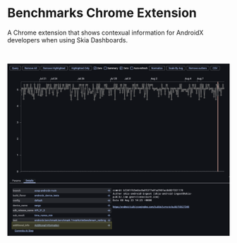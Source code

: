 # Benchmarks Chrome Extension

A Chrome extension that shows contexual information for AndroidX developers when using Skia Dashboards.

<br/>

![Example](./docs/example.png)
